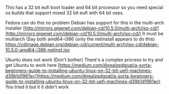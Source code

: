 

This has a 32 bit eufi boot loader and 64 bit processor so you need special os builds that support mixed 32 bit eufi with 64 bit oses.

Fedora can do this no problem
Debian has support for this in the multi-arch installer [http://mirrors.gigenet.com/debian-cd/10.5.0/multi-arch/iso-cd/](http://mirrors.gigenet.com/debian-cd/10.5.0/multi-arch/iso-cd/)
It must be multiarch (Say both amd64-i386 (only the netinstall appears to do this)
https://cdimage.debian.org/debian-cd/current/multi-arch/iso-cd/debian-10.5.0-amd64-i386-netinst.iso

Ubuntu does not work (Don't bother)
There's a complex process to try and get Ubuntu to work here
[https://medium.com/@realzedgoat/a-sorta-beginners-guide-to-installing-ubuntu-linux-on-32-bit-uefi-machines-d39b1d1961ec](https://medium.com/@realzedgoat/a-sorta-beginners-guide-to-installing-ubuntu-linux-on-32-bit-uefi-machines-d39b1d1961ec)
You tried it but it it didn't work
<!--stackedit_data:
eyJoaXN0b3J5IjpbNDI1NTMxNzAxLDE4MjQ2OTk0MjIsOTQyMD
MyNzcxXX0=
-->